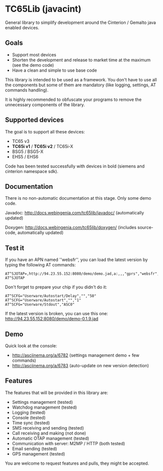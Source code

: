 TC65Lib (javacint)
=======

General library to simplify development around the Cinterion / Gemalto java enabled devices.

Goals
----
* Support most devices
* Shorten the development and release to market time at the maximum (see the demo code)
* Have a clean and simple to use base code

This library is intended to be used as a framework. You don't have to use all the components but some of them are mandatory (like logging, settings, AT commands handling).

It is highly recommended to obfuscate your programs to remove the unnecessary components of the library.

Supported devices
-----------------
The goal is to support all these devices:

* TC65 v3
* **TC65i v1** / **TC65i v2** / TC65i-X
* BSG5 / BSG5-X
* EHS5 / EHS6

Code has been tested successfully with devices in bold (siemens and cinterion namespace sdk).

Documentation
-------------
There is no non-automatic documentation at this stage. Only some demo code.

Javadoc: http://docs.webingenia.com/tc65lib/javadoc/ (automatically updated)

Doxygen: http://docs.webingenia.com/tc65lib/doxygen/ (includes source-code, automatically updated)

Test it
-------

If you have an APN named ''websfr'', you can load the latest version by typing the following AT commands:

    AT^SJOTAP=,http://94.23.55.152:8080/demo/demo.jad,a:,,,"gprs","websfr",,
    AT^SJOTAP
    
Don't forget to prepare your chip if you didn't do it:

    AT^SCFG="Userware/Autostart/Delay","","50"
    AT^SCFG="Userware/Autostart","","1"
    AT^SCFG="Userware/Stdout","ASC0"

If the latest version is broken, you can use this one:
http://94.23.55.152:8080/demo/demo-0.1.9.jad

Demo
----
Quick look at the console: 
* http://asciinema.org/a/6782 (settings management demo + few commands)
* http://asciinema.org/a/6783 (auto-update on new version detection)


Features
--------
The features that will be provided in this library are:
- Settings management (tested)
- Watchdog management (tested)
- Logging (tested)
- Console (tested)
- Time sync (tested)
- SMS receiving and sending (tested)
- Call receiving and making (not done)
- Automatic OTAP management (tested)
- Communication with server: M2MP / HTTP (both tested)
- Email sending (tested)
- GPS management (tested)

You are welcome to request features and pulls, they might be accepted.
